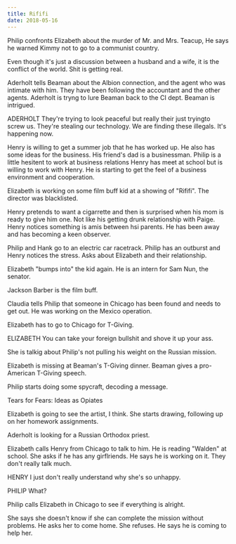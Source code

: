 ```yaml
---
title: Rififi
date: 2018-05-16
---
```

Philip confronts Elizabeth about the murder of Mr. and Mrs. Teacup, He says he warned Kimmy not to go to a communist country.

Even though it's just a discussion between a husband and a wife, it is the conflict of the world. Shit is getting real.

Aderholt tells Beaman about the Albion connection, and the agent who was intimate with him. They have been following the accountant and the other agents. Aderholt is tryng to lure Beaman back to the CI dept. Beaman is intrigued.

ADERHOLT
They're trying to look peaceful but really their just tryingto screw us. They're stealing our technology. We are finding these illegals. It's happening now.

Henry is willing to get a summer job that he has worked up. He also has some ideas for the business. His friend's dad is a businessman. Philip is a little hesitent to work at business relations Henry has meet at school but is willing to work with Henry. He is starting to get the feel of a business environment and cooperation.

Elizabeth is working on some film buff kid at a showing of "Rififi". The director was blacklisted.

Henry pretends to want a cigarrette and then is surprised when his mom is ready to give him one. Not like his getting drunk relationship with Paige. Henry notices something is amis between hsi parents. He has been away and has becoming a keen observer.

Philip and Hank go to an electric car racetrack. Philip has an outburst and Henry notices the stress. Asks about Elizabeth and their relationship.

Elizabeth "bumps into" the kid again. He is an intern for Sam Nun, the senator.

Jackson Barber is the film buff.

Claudia tells Philip that someone in Chicago has been found and needs to get out. He was working on the Mexico operation.

Elizabeth has to go to Chicago for T-Giving. 

ELIZABETH
You can take your foreign bullshit and shove it up your ass.

She is talkig about Philip's not pulling his weight on the Russian mission.

Elizabeth is missing at Beaman's T-Giving dinner. Beaman gives a pro-American T-Giving speech.

Philip starts doing some spycraft, decoding a message.

Tears for Fears: Ideas as Opiates

Elizabeth is going to see the artist, I think. She starts drawing, following up on her homework assignments.

Aderholt is looking for a Russian Orthodox priest.

Elizabeth calls Henry from Chicago to talk to him. He is reading "Walden" at school. She asks if he has any girflriends. He says he is working on it. They don't really talk much.

HENRY
I just don't really understand why she's so unhappy.

PHILIP
What?

Philip calls Elizabeth in Chicago to see if everything is alright.

She says she doesn't know if she can complete the mission without problems. He asks her to come home. She refuses. He says he is coming to help her.
